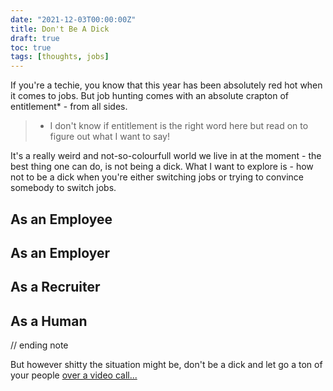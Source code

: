 ```yaml
---
date: "2021-12-03T00:00:00Z"
title: Don't Be A Dick
draft: true
toc: true
tags: [thoughts, jobs]
---
```


If you're a techie, you know that this year has been absolutely red hot when it comes to jobs. But job hunting comes with an absolute crapton of entitlement* - from all sides.

<!--more-->

> * I don't know if entitlement is the right word here but read on to figure out what I want to say!

It's a really weird and not-so-colourfull world we live in at the moment - the best thing one can do, is not being a dick. What I want to explore is - how not to be a dick when you're either switching jobs or trying to convince somebody to switch jobs.

## As an Employee

## As an Employer

## As a Recruiter

## As a Human

// ending note

But however shitty the situation might be, don't be a dick and let go a ton of your people [over a video call...](https://www.youtube.com/watch?v=X7GVklRqHRY)
